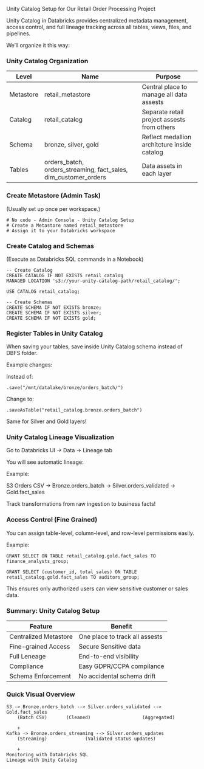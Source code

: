 Unity Catalog Setup for Our Retail Order Processing Project

Unity Catalog in Databricks provides centralized metadata management, access control, and full lineage tracking across all tables, views, files, and pipelines.

We’ll organize it this way:

### Unity Catalog Organization

|Level|Name|Purpose|
|-----|-----|------|
|Metastore| retail_metastore|Central place to manage all data assests|
|Catalog|retail_catalog|Separate retail project assests from others|
|Schema|bronze, silver, gold|Reflect medallion architcture inside catalog|
|Tables| orders_batch, orders_streaming, fact_sales, dim_customer_orders| Data assets in each layer|

### Create Metastore (Admin Task)

(Usually set up once per workspace.)
```
# No code - Admin Console - Unity Catalog Setup
# Create a Metastore named retail_metastore
# Assign it to your Databricks workspace

```

### Create Catalog and Schemas

(Execute as Databricks SQL commands in a Notebook)
```
-- Create Catalog
CREATE CATALOG IF NOT EXISTS retail_catalog 
MANAGED LOCATION 's3://your-unity-catalog-path/retail_catalog/';

USE CATALOG retail_catalog;

-- Create Schemas
CREATE SCHEMA IF NOT EXISTS bronze;
CREATE SCHEMA IF NOT EXISTS silver;
CREATE SCHEMA IF NOT EXISTS gold;
```
### Register Tables in Unity Catalog

When saving your tables, save inside Unity Catalog schema instead of DBFS folder.

Example changes:

Instead of:
```
.save("/mnt/datalake/bronze/orders_batch/")
```
Change to:
```
.saveAsTable("retail_catalog.bronze.orders_batch")
```
Same for Silver and Gold layers!

### Unity Catalog Lineage Visualization

Go to Databricks UI → Data → Lineage tab

You will see automatic lineage:

Example:

S3 Orders CSV → Bronze.orders_batch → Silver.orders_validated → Gold.fact_sales

Track transformations from raw ingestion to business facts!

### Access Control (Fine Grained)

You can assign table-level, column-level, and row-level permissions easily.

Example:
```
GRANT SELECT ON TABLE retail_catalog.gold.fact_sales TO finance_analysts_group;

GRANT SELECT (customer_id, total_sales) ON TABLE retail_catalog.gold.fact_sales TO auditors_group;
```
This ensures only authorized users can view sensitive customer or sales data.

### Summary: Unity Catalog Setup

|Feature| Benefit|
|-------|--------|
|Centralized Metastore| One place to track all assests|
|Fine-grained Access|Secure Sensitive data|
|Full Leneage| End-to-end visibility|
|Compliance| Easy GDPR/CCPA compilance|
|Schema Enforcement| No accidental schema drift|


### Quick Visual Overview
```
S3 -> Bronze.orders_batch --> Silver.orders_validated --> Gold.fact_sales
    (Batch CSV)       (Cleaned)                   (Aggregated)
    
    +
Kafka -> Bronze.orders_streaming --> Silver.orders_updates
    (Streaming)              (Validated status updates)
    
    +
Monitoring with Databricks SQL
Lineage with Unity Catalog
```


